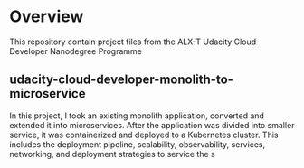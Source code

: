 # Overview

This repository contain project files from the ALX-T Udacity Cloud Developer Nanodegree Programme

## udacity-cloud-developer-monolith-to-microservice
In this project, I took an existing monolith application, converted and extended it into microservices. After the application was divided into smaller service, it was containerized and deployed to a Kubernetes cluster. This includes the deployment pipeline, scalability, observability, services, networking, and deployment strategies to service the s
